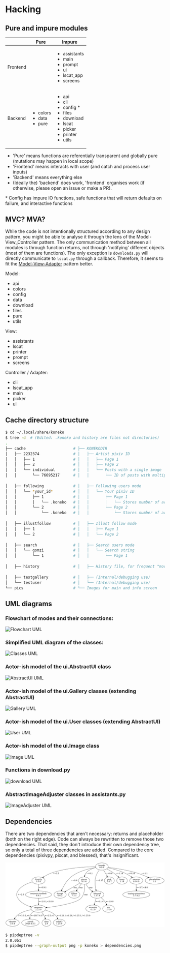 # Hacking

## Pure and impure modules

|          | Pure | Impure
| -------- | ---- | ---
| Frontend |      | <ul><li>assistants</li><li>main</li><li>prompt</li><li>ui</li><li>lscat_app</li><li>screens</li></ul>
| Backend  | <ul><li>colors</li><li>data</li><li>pure</li></ul> | <ul><li>api</li><li>cli</li><li>config \*</li><li>files</li><li>download</li><li>lscat</li><li>picker</li><li>printer</li><li>utils</li></ul>

* 'Pure' means functions are referentially transparent and globally pure (mutations may happen in local scope)
* 'Frontend' means interacts with user (and catch and process user inputs)
* 'Backend' means everything else
* (Ideally the) 'backend' does work, 'frontend' organises work (if otherwise, please open an issue or make a PR).

\* Config has impure IO functions, safe functions that will return defaults on failure, and interactive functions


## MVC? MVA?

While the code is not intentionally structured according to any design pattern, you might be able to analyse it through the lens of the Model-View_Controller pattern. The only communication method between all modules is through function returns, not through 'notifying' different objects (most of them are functions). The only exception is `downloads.py` will directly communicate to `lscat.py` through a callback. Therefore, it seems to fit the [Model-View-Adapter](https://en.wikipedia.org/wiki/Model%E2%80%93view%E2%80%93adapter) pattern better.

Model:

* api
* colors
* config
* data
* download
* files
* pure
* utils

View:

* assistants
* lscat
* printer
* prompt
* screens

Controller / Adapter:

* cli
* lscat_app
* main
* picker
* ui


## Cache directory structure

```sh
$ cd ~/.local/share/koneko
$ tree -d  # (Edited: .koneko and history are files not directories)
.
├── cache                     # ├── KONEKODIR
│   ├── 2232374               # │   ├── Artist pixiv ID                             ├── Mode 1 and 2
│   │   ├── 1                 # │   │   ├── Page 1                                  │   ├── Mode 1
│   │   ├── 2                 # │   │   ├── Page 2                                  │   ├── Mode 1
│   │   └── individual        # │   │   └── Posts with a single image               │   └── Mode 2
│   │       └── 76695217      # │   │       └── ID of posts with multiple images    │       └── Mode 2

│   ├── following             # │   ├── Following users mode                        ├── Mode 3
│   │   └── *your_id*         # │   │   └── Your pixiv ID                           │
│   │       ├── 1             # │   │       ├── Page 1                              │
│   │       │   └── .koneko   # │   │       │   └── Stores number of artists info   │
│   │       └── 2             # │   │       └── Page 2                              │
│   │           └── .koneko   # │   │           └── Stores number of artists info   │

│   ├── illustfollow          # │   ├── Illust follow mode                          ├── Mode 5
│   │   ├── 1                 # │   │   ├── Page 1                                  │
│   │   └── 2                 # │   │   └── Page 2                                  │

│   ├── search                # │   ├── Search users mode                           ├── Mode 4
│   │   └── gomzi             # │   │   └── Search string
│   │       └── 1             # │   │       └── Page 1

│   ├── history               # │   ├── History file, for frequent "mode"

│   ├── testgallery           # │   ├── (Internal/debugging use)
│   └── testuser              # │   └── (Internal/debugging use)
└── pics                      # └── Images for main and info screen
```


## UML diagrams

### Flowchart of modes and their connections:

![Flowchart UML](http://plantuml.com:80/plantuml/png/dPDD2y8m38Rl_HM5dZtejfk8YYY2Dy6BY1IDTHWtwGVYltVMhfkrAdWgIzuyUPUcGwMvrEQCX1W5Eww0ZgJEbTuAZWZorlNn-PaBwFdFQObONlD2RBajK8bFBO7BtR6Efmq1qLJaGrsPDKsjZIvb4u3BydGRem4I6A7zphgTtyXS77Ldu6f_oYkb-uNNhZtA5lnQp2H04ONuR0lnFCAq0mOD4ig4XR-Fp094pGud7pCZ0YDVcURYB2M1fPGo2NiIN9IjhE8nBv-alaKQjUjeqS5db3qkPfMN29gyBOUjRmJjuV-I8XpyOcHHN_znwuqBXqE6KEohHtG7)

### Simplified UML diagram of the classes:

![Classes UML](http://plantuml.com:80/plantuml/png/rLdTZzGs47_FNn6fBx1xYNZZ1Pr08DgJMXL1wGkgB6_YtJNdnAdjt76Y-xzt_9NOiHDGYqIBX5ZFs3FZttmwF9SA2pLsh2WKLOoKjxmdjxmey44gWHjLDWnBMNQOzlKBH_kPyw5yzkpHYwjIaFRnzVNdeeG_UoFhqMEpg3vx2HSq2DuD2es28IuGRVqMpMY8b1Ed7yRfFBh3ZBPOaPWSY3rnf3ZgU4k0UIcAq5AXg5I_0ClOQkshwvjkOAGZlP9rFPkGjsqfVS3DBJuH8zy9v8UF112YZ8rIeIDdZD-R4uY1Ldqe0rir3bNEo9Mz7ywqRKd_HxMgPkcgaKvItjzat5JNRycV8mLIYPKIz30guk4ePtXBYqnA1vzWP5IbFFtFBH41Ez1s86TyH_aelBRvu40_qJi16udCU1h-KjwZ0pboGS1Zv4XKSqxt3OBs2WtW9OYP8tSRwlebxphU9_gZUDttv9CzwmcWvuwI-v06uOA590ZtBMhvVSyu3eFPseKIIOAuZPSjP_s86IFY8UknD71ZzoG-IHrHRQEuXjtxde9NF6864Dg5Y1n0aR_ex8epGCI8owwK_HcWLxIvd0aR32wBeFtBP4aAZazopJ7P4u3sygfi7d2_YHhA1De-RsjiOGQCgaJOs816INJfW6jCrjsOP7rjSlKxshY7AkQCF5ahKCEvQAKNaVBxiJCUoPIeNQM3lahGBugLsXGSo01I5Bde_rT75cO57U5tYDmt_5ls17lyrpiY16r9T3hNr2vJ1nbft3zibG7RZEIGqr8vCFnWCouABqt81TJUbwKeI_Ty87rCCKKgefXwnqSPK-KP77eS6KE2J57pSUm6ZKHOv1Z1TtDLq3ksA-ENkkFIOKNUZNLzlGGmNfeT7h8YGdIBzQoki_KdZ2aRchG_lOS28BzRP5bcCYvTGbFV4IoQypUsyxBjmJmyssSoTWOrFvOOn__cTTAAcXHpNSJ350ii-RQAXl70Q4FLWri_m4HYkyV68EVD-CzE1dCZcOBZIptTNAf8RpcNyzZVcri3TnKRqRTR5RuMVhkyZcIIOxB1QhBlDujoncNHl0ojM0jBw2VI4u4L5nRSST2PFIKXxUK0xI78SQlSA7tb6e3SYDDOxwniIvo-zZyIMQmWKwsgMJqXwEciykUAD3fsjVPSlQucCqliQaQEQaN3AYpXE-rwvR3l_ZOxumd03911sZgo7ybIZkbHdcuOWOZIH6nWK59npObO-bSU2XL_nH5p9lSYt-bYKELkc6_pRdzqxsdtIX_ULTgNLPN0kzeHLq-ipBShrxXCOuAklhMBhLVmUps1zgMfi31zkwKs4ggkEhirFnubKMvX1Ydepcuv3Nt1Vb2gTyXWsUEEo4n5sSVlc9KARqHe8oLgS7CcZjgCGi0za8N8YJVJrqV9Uw_1EcwIlGVBWl9bO39JM03IllI7l7vhfVF5H5xWPfR1nO5pW6lnexLz0p6hxaWPqK0vebu6UzpOV0h0zm1eIdGX7Ll_UwVJDdQt4PTIt6-OeAaQE0mC_dw2QmHXC6f2mopKXf2CFGOxNqKCVb_t3Mi2DVo65S4RC1P0XoqvW3mWn-27dyDIDmJSs24BnenSS9-Eg3DlCvU9lHTy7SlxqNtqMeZJjY0ihUhvBNXltNfFrHd1HUtpB2bUhjfbdaMB19utkgTLb0wf63TI9Ghjmo09Y8MyjLs-2EC1DBsv-SbyGj4ZMVdetTKFhry_VVhaoUFo7VGDHXH05OxsFLKKivBn4xGAF-A0eFaNWYmPIR1MPq5mwmWDk18I7MGurqVV6l4zfWePuPE_tjfNm-If-BFC_4Zd2WO0qleos1A5AVFie--4DXmM7v6aQNbPLjpW5inPQV3HKt_BZ86jAjC-Wu4WUW4KnNFIj_g_6lu6)


### Actor-ish model of the ui.AbstractUI class
  
![AbstractUI UML](http://plantuml.com:80/plantuml/png/rLdTZzGs47_FNn6fBtUxbuWtNj091Bhsf5P5KFg2AikRU3U-S-BKSUuuqVtVE_vAxDW9g4L2887MCvuF_sOyCmul1uc575kMPP9AHl9xtf5xdcNuC4Y1AvbN30z3tcBQbQyixLVE-_p5YujNLxaWzUNrzUSiXpzxhUlYKY-Apqx36VM2jxr4es282qHhjqKnAZ8C4wVhnqaUFM16Qon9IFRKdZYI7BMy9i0yPvdlgP1qaBy1I_jg_2lBsxPdf2MT7CfoTY7jsr9xZwjxV29QlrN83tS44AACZOD4HyuOVzGIY85L9PI0hHZx8kNaojwF3QrhqlrLh9fPXcgaavOFjuambUKxylT8WPHZAGKzZ98uEF8PtXomnqk10sdm0-MZS0BpVhKTQG_YKAb_xuc86KC3Hw4T94wNY71FFz470RR9aE32NyexT217BWZ4aHo9h9g45a4xYNg87LWwShkXB5_pjkLTTAGWY_ST-MHa7G7iF53owDCWYR0O2C9TZMh-s36E_HGtVg58ao1sutahX3zZneXuIiOnJkSvQ4KSZqKKKjXlOxg6v8UEGemSVXeUslhu7C2mE_OSc0O0OyJUm9Zz6JoJj3etXFKQfKLY_wDlKWoLAmIAes-O1-7hgxnwmjqcXYYHTlkqhw672J2A767j0ne7eieB76FoxbPVw1jzdx-ZZtkeTDR9a_42LPoBskLDWj-DhOv8eepj2dK5YWZzB5kfNvv00f0iIzs5_oMoSClh6dz2vhxbtx9l6F7V7uWGj2Q1TAhndQSkCzAmnvYQ0xvfpJwdfaFFy9EvSK5wAK8geVQkI0MtTCzxqeKKNR82Ygv-V1n2gguanv4n9CYKDNTZsoia_9B727wOguBQiLqdlzH1bm7Bqc4io-ibWE5Ixt2GPG6YMwmNPPciFtvEcTIatUa3583XksMMOKOZrTbtzJt1ecg-iP_dxGYcuTcMIVZfrVnGOvZ_cyU9AsfKp5KHzw-OvyctDTIF1qOhAf_i-Wdc4zCzDeOzvyOFCYVCRMLAbIzrU7t4B3xpNDp3w6zkzOANRUJYRbNvMZBkqZQYAOyD5PQJVtyOr1C13APoQCnAMKG_aOu8BBamu8wzkkVJbOJmzT0il1jlZ6kZRsmx63QoDhGx6zjIfuxzdrHcAyWKgsPM9GGzDJ8jbyNPiIjLvCfrCud9ObSoSfGh5bPXyLzsrol2RXOmXJQS1_GuQHW-sGreCKTtB4VN34z5hZFMSoYglreYrFwLGhxXhn3HCgat_4uLWo9rmdJJj_k3Sq-xLxhohb2nB8e8tjN-k2gnCksk7ECy3Gsg79Ssjzx0x_KBjCzrXOLPt2wLar1rPMFN_7WSYBGBFLP1hxRBQGJqzeDHjMFmbXrkoP2eAFlmLRDIuRKAvUI0Abmrn5AhKGWu1p8GMVLw5hiRUESicC1DklVWcLU-D4nw9lD0skTEoDatNjfOJEG5Rdhf7Hmu1pWMFnhVDn0pvewK4GMK9QgbjySEqISFV0U0eWG7KhdrmmUTrc6ujRgOOd_3F4rbps5WSESJN248OrBbEsQWreHe2DBOkIgYyVkwhruJg5uV3U7r60kW_PRiGUwHG_3z3sjn63nk6905OqREEqzBPCFhn672w7bVpj9nj1_45kgKBmWFnlJyCdmqONsaia5mKFDOYugNhNQ9HzBY0iyRxKChk0wn6ZjIHGRDCo5AY8M-jLsk2ECUBBsz_KL_K54ZMNxn_kgdcvldpvyzkypVGzzWH09K_g3VKKanona_GQjm8muecdyXk2KZyTQo4GJNbb11AE6YWmuR-k0x97x4L2AjV8hNE_E6c28LVgIPd-nSmW10QbS6Qo8nPOvzT9tGfCFYazAWMrwI5JQu1NCswdqGLTyvGs2BGhTFRo08NW1Pzf9qjVhFYNy1)
  
### Actor-ish model of the ui.Gallery classes (extending AbstractUI)

![Gallery UML](http://plantuml.com:80/plantuml/png/RL71QiCm3BthAtHCA3liq4iWeuD2Fw1iLwFL9dWuLh0LIY0VFzjnM3TwilJq93q_dQ9Ga7bq85QSmGivPyA28siJiSaFlY9vZSSMW6x20J-Y2G1zZv_MtD6ED1Xi1aRXckIk5liUCXDVtd2sU3Xq3tn8IC87JKAbD74KzHtPGp0o1_y0PCuNHOCsHt0BXcHFjZ4bxl2Qn2NHlvrRDOley6pZv6Y9V_Phldl7f8k4yvuKHXFRAcLNL60r1HudQLfOrnMA2nV6PA6DKlvTFJiYUxSyCs5WjT5L9gP1_wserJcrAQltxS_HzuBMessIJiRhV4-07m00)


### Actor-ish model of the ui.User classes (extending AbstractUI)
  
![User UML](http://plantuml.com:80/plantuml/png/TOun2iCm40JxUyMMDYPLKWKKdCelI2q4Ee90jk1qAW9wl2KbRTgPMTWrgnCjUoGD6Xclp98nxSaphaY2sqn4nc1BQ678Yk6CePxYya09M9Oxtib-0zk3QQR6c_LEtV0_MThA1a_2MkJuGv-3RYv6bW_LMjk7bG_VVnAT)


### Actor-ish model of the ui.Image class

![Image UML](http://plantuml.com:80/plantuml/png/bLHDJyCm3BtdLvWRQ73XMAbeIBk0n3PfshaAZJiYkYJ4ITd4-Eya_Tf71nezLCvxp-wp7NLCZbldroLpqfK8Jsk-GdZH0XbBqpe0mX9p9xM2D6KyTzh2aj2o-8Ax1_0IHgEaqTwpS0fOv19uf7SeWjn7fHG76GdCvKPM4MmIk6cgF2zcKx3uuP4Si-YyLHr6HYj29hZZhvmmv8QeJQ_Z11R17D9Usv12VwfISv70f8r0nZufTYChxh2NC853hBKnaMHAlgKc-HQCbSg5aoeqs-rszS1c1bN3ns6TJ6XFTYKZWWA-IgdUlw_wAiSsprGw5WpQxAAifhCAhImaYkkRVpNSsvdYnlrgHGKoCu4BrKzzSDggFElTa95AeRtOHYpNtwM_fh-osXkOMopGvM-rfNOo49w36x9tBDUhpDko5hJB6E0NjnF5G_iHFTVMYQS4baOS2h3T6p5KWrs49YkfFO4vlmxJyjrABhsxu_2j-1jWFm00)


### Functions in download.py

![download UML](http://plantuml.com:80/plantuml/png/ZLDR3eCW4Fpd55x07g7fJGYLRRiDB0RNDYOUlhLLAGAcNuQPVS3CUEfOUUwj4OnieDBkISOfVMW78Tpv3WrNICXo8HPGTGCrAoezaB9G8CdjyrsBHE1ZzeA6mKj5EjczDl8DQ3DwvNflSfXyWCSBGZeChRg2R9ppkYkGr5iXUgpg2Q_7uqQQw3GN7GjAYIoyQSffKDBsxzOCi_PcbOrUNB0k3vSq287O6HsAnA-1LLswPzRck7mAHTRmk2oudKB9m92ew3NHpXBnqpidhlNEjYo-d_UkCRdMdD2TYazCJq1w-gzV)


### AbstractImageAdjuster classes in assistants.py

![ImageAdjuster UML](http://plantuml.com:80/plantuml/png/vLL1JiCm4Bpd5JbI5V82LBK28RWWn8LoifnusooAdM2lMw3qxwHDavROBZqWSI2tU3RnpEoiFJR4DLbPH15F3McUKPmLt9XuidkzatmE4_5Y3O6EBo_F9kUn1Z4OZLPHN3z9yWYl5kkbc1DfJ2s1IP8jDenNxL_NCULMfefZmGn-W8kRl5oocLMP1q81hE0f51vi8u2PYcTW-eHIoFa2IwixGliFDLIbfhD1VrtoznIOB1V0R7KK5kLIXGf0SmCks6baNC-DYsiWgnKZtyve6AhA4blm0iKEJvAhKifIxQMsIhU-r5NhO6SVk12evjwUticg00cAzgrqZ1vwfBe2mhJxExICcu9xMDQSWiawI80eCtSDPjmMnDuSP8PAC86oYLhjJcFAj7NZY0FU1FTZsy_gzvnvqnN8b3SiZJ7eakjSw6iFANx-Hue3XzddXQqk-lCGEVFHb4r_m5i_dNcxgTbiDxx6Me31UbfF6xcWaOUUUORGVygSC9fTDZhAJoWe__M41C-IVKnSAhU0yvp-YClH0BaDZdmzxnLlhJsbi14UHMDGOdDJVm40)


## Dependencies

There are two dependencies that aren't necessary: returns and placeholder (both on the right edge). Code can always be rewritten to remove those two dependencies. That said, they don't introduce their own dependency tree, so only a total of three dependencies are added. Compared to the core dependencies (pixivpy, pixcat, and blessed), that's insignificant.

![dep tree](dependencies.png)

```sh
$ pipdeptree -v
2.0.0b1
$ pipdeptree --graph-output png -p koneko > dependencies.png
```

